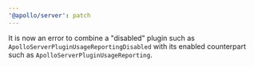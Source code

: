 ```yaml
---
'@apollo/server': patch
---
```


It is now an error to combine a "disabled" plugin such as `ApolloServerPluginUsageReportingDisabled` with its enabled counterpart such as `ApolloServerPluginUsageReporting`.

